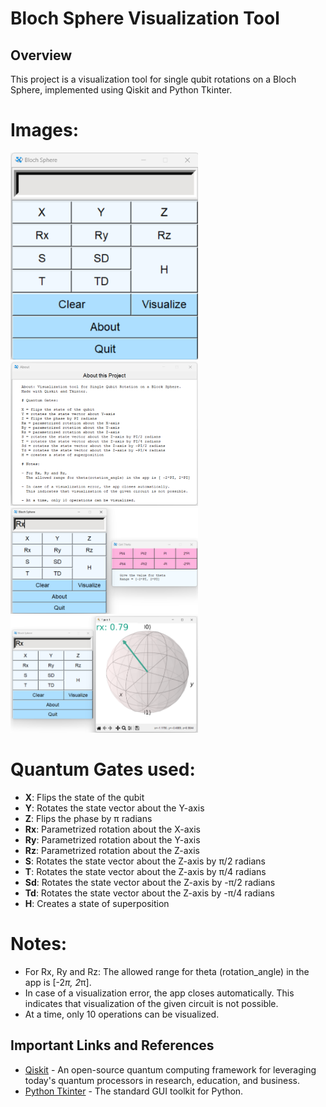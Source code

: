 # Bloch Sphere Visualization Tool

## Overview
This project is a visualization tool for single qubit rotations on a Bloch Sphere, implemented using Qiskit and Python Tkinter.

# Images:
<img src="https://github.com/sssshish/Bloch-Sphere-Visualizer/blob/main/images/app.png" alt="App Home" style="max-width:300px; height:auto;">
<img src="https://github.com/sssshish/Bloch-Sphere-Visualizer/blob/main/images/about.png" alt="About Section" style="max-width:300px; height:auto;">
<img src="https://github.com/sssshish/Bloch-Sphere-Visualizer/blob/main/images/rx_para.png" alt="For parametrized gates (example Rx)" style="max-width:300px; height:auto;">
<img src="https://github.com/sssshish/Bloch-Sphere-Visualizer/blob/main/images/rx_visualize.png" alt="Visualizer" style="max-width:300px; height:auto;">


# Quantum Gates used: 

- **X**: Flips the state of the qubit
- **Y**: Rotates the state vector about the Y-axis
- **Z**: Flips the phase by π radians
- **Rx**: Parametrized rotation about the X-axis
- **Ry**: Parametrized rotation about the Y-axis
- **Rz**: Parametrized rotation about the Z-axis
- **S**: Rotates the state vector about the Z-axis by π/2 radians
- **T**: Rotates the state vector about the Z-axis by π/4 radians
- **Sd**: Rotates the state vector about the Z-axis by -π/2 radians
- **Td**: Rotates the state vector about the Z-axis by -π/4 radians
- **H**: Creates a state of superposition 

# Notes: 

- For Rx, Ry and Rz: The allowed range for theta (rotation_angle) in the app is [-2*π, 2*π].
- In case of a visualization error, the app closes automatically. This indicates that visualization of the given circuit is not possible.
- At a time, only 10 operations can be visualized.


## Important Links and References
- [Qiskit](https://qiskit.org/) - An open-source quantum computing framework for leveraging today's quantum processors in research, education, and business.
- [Python Tkinter](https://docs.python.org/3/library/tkinter.html) - The standard GUI toolkit for Python.
